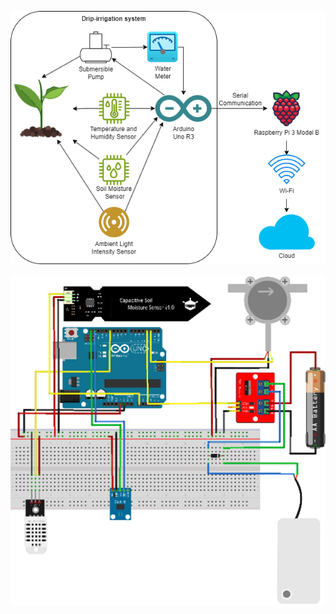



![system_architecture_diagram.png](https://github.com/rhe-naldy/nosql-drip-irrigation/blob/main/system_architecture_diagram.png?raw=true)

![drip_irrigation_circuit_diagram.png](https://github.com/rhe-naldy/nosql-drip-irrigation/blob/main/drip_irrigation_circuit_diagram.png?raw=true)
